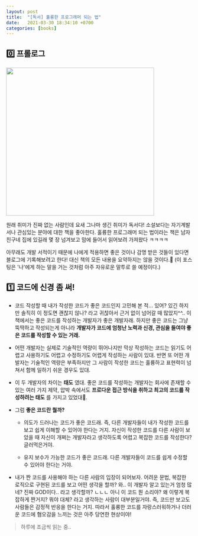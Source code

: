 ```yaml
---
layout: post
title:  "[독서] 훌륭한 프로그래머 되는 법"
date:   2021-03-30 18:34:10 +0700
categories: [books]
---
```


## 0️⃣ 프롤로그

<img src="https://user-images.githubusercontent.com/31889335/112961151-0fb08480-9180-11eb-8149-1487cdf20431.png" width="400">

원래 취미가 진짜 없는 사람인데 요새 그나마 생긴 취미가 독서다! 소설보다는 자기계발서나 관심있는 분야에 대한 책을 좋아한다. 훌륭한 프로그래머 되는 법이라는 책은 남자 친구네 집에 있길래 몇 장 넘겨보고 맘에 들어서 읽어보려 가져왔다 ㅋㅋㅋㅋ

아무래도 개발 서적이기 때문에 나에게 적용하면 좋은 것이나 감명 받은 것들이 있다면 블로그에 기록해보려고 한다! 대신 책의 모든 내용을 요약하지는 않을 것이다.🌟 (이 포스팅은 '나'에게 하는 말을 거는 것처럼 아주 자유로운 말투로 쓸 예정이다.)

## 1️⃣ 코드에 신경 좀 써!

* 코드 작성할 때 내가 작성한 코드가 좋은 코드인지 고민해 본 적... 있어? 있긴 하지만 솔직히 이 정도면 괜찮지 않나? 라고 귀찮아서 근거 없이 넘어갈 때 많았지^^.. 이 책에서는 좋은 코드를 작성하는 개발자가 좋은 개발자래. 하지만 좋은 코드는 그냥 뚝딱하고 작성되는게 아니라 __개발자가 코드에 엄청난 노력과 신경, 관심을 들여야 좋은 코드를 작성할 수 있는 거래.__

* 어떤 개발자는 실제로 기술적인 역량이 뛰어나지만 막상 작성하는 코드는 읽기도 어렵고 사용하기도 어렵고 수정하기도 어렵게 작성하는 사람이 있대. 반면 또 어떤 개발자는 기술적인 역량은 부족하지만 그 사람이 작성한 코드는 훌륭하고 표현력이 넘쳐서 함께 일하기 쉬운 경우도 있대.

* 이 두 개발자의 차이는 __태도__ 였대. 좋은 코드를 작성하는 개발자는 회사에 존재할 수 있는 여러 가지 제약, 압박 속에서도 __프로다운 접근 방식을 취하고 최고의 코드를 작성하려는 태도__ 를 가지고 있었대.

* 그럼 __좋은 코드란 뭘까?__

    * 의도가 드러나는 코드가 좋은 코드래. 즉, 다른 개발자들이 내가 작성한 코드를 보고 쉽게 이해할 수 있어야 한다는 거지. 자신이 작성한 코드를 다른 사람이 보았을 때 자신이 개쩌는 개발자라고 생각하도록 어렵고 복잡한 코드를 작성한다? 글러먹은거야. 

    * 유지 보수가 가능한 코드가 좋은 코드래. 다른 개발자들이 코드를 쉽게 수정할 수 있어야 한다는 거야.

* 내가 짠 코드를 사용해야 하는 다른 사람의 입장이 되어보자. 어려운 문법, 복잡한 로직으로 구현된 코드를 보고 어떤 생각을 할까? 와.. 이 개발자 알고 있는거 엄청 많네? 진짜 GOD이다.. 라고 생각할까? ㄴㄴㄴ 아니 이 코드 뭔 소리야? 왜 이렇게 복잡하게 짠거지? 뭐야 대체? 라고 생각하는 사람이 대부분일거야. 즉, 코드만 보고도 사람들은 감정적 반응을 한다는 거지. 따라서 훌륭한 코드를 자랑스러워하거나 더러운 코드에 혐오감을 느끼는 것은 아주 당연한 현상이야!

> 하루에 조금씩 읽는 중.. 